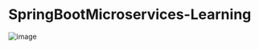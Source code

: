 # SpringBootMicroservices-Learning   
![image](https://github.com/user-attachments/assets/d337aa1c-2d0b-454d-b262-b685b98eca8c)  
